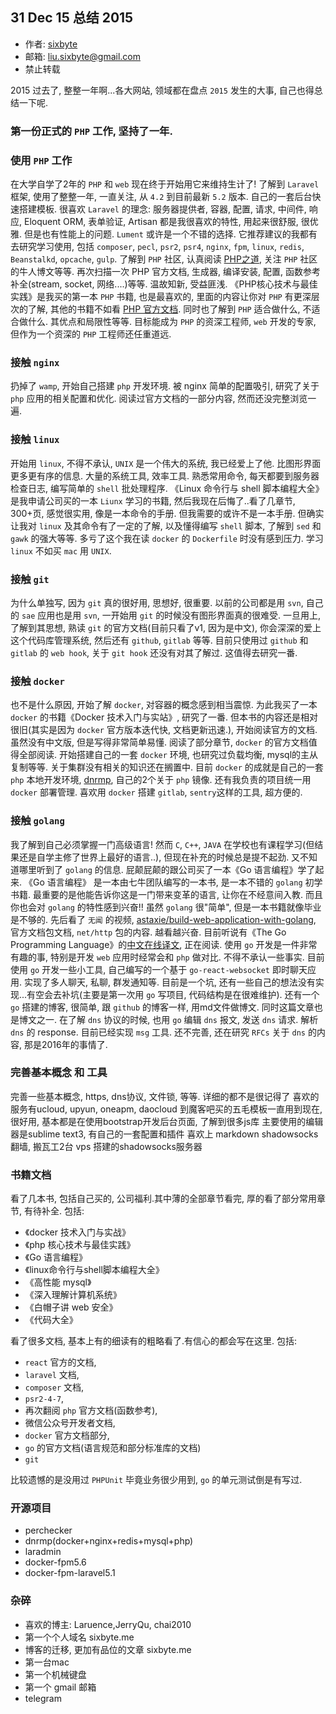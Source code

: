 ## 31 Dec 15 总结 2015

-  作者: [sixbyte](http://sixbyte.me/)
-  邮箱: liu.sixbyte@gmail.com
-  禁止转载


2015 过去了, 整整一年啊...各大网站, 领域都在盘点 `2015` 发生的大事, 自己也得总结一下呢.


### 第一份正式的 `PHP` 工作, 坚持了一年.

### 使用 `PHP` 工作

在大学自学了2年的 `PHP` 和 `web` 现在终于开始用它来维持生计了!
了解到 `Laravel` 框架, 使用了整整一年, 一直关注, 从 `4.2` 到目前最新 `5.2` 版本. 自己的一套后台快速搭建模板.
很喜欢 `Laravel` 的理念: 服务器提供者, 容器, 配置, 请求, 中间件, 响应, Eloquent ORM, 表单验证, Artisan 都是我很喜欢的特性, 用起来很舒服, 很优雅. 但是也有性能上的问题. `Lument` 或许是一个不错的选择.
它推荐建议的我都有去研究学习使用, 包括 `composer`, `pecl`, `psr2`, `psr4`, `nginx`, `fpm`, `linux`, `redis`, `Beanstalkd`, `opcache`, `gulp`.
了解到 `PHP` 社区, 认真阅读 [PHP之道](http://laravel-china.github.io/php-the-right-way/), 关注 `PHP` 社区的牛人博文等等. 再次扫描一次 PHP 官方文档, 生成器, 编译安装, 配置, 函数参考补全(stream, socket, 网络....)等等. 温故知新, 受益匪浅.
《PHP核心技术与最佳实践》是我买的第一本 `PHP` 书籍, 也是最喜欢的, 里面的内容让你对 `PHP` 有更深层次的了解, 其他的书籍不如看 [PHP 官方文档](http://php.net/manual/en/).
同时也了解到 `PHP` 适合做什么, 不适合做什么. 其优点和局限性等等.
目标能成为 `PHP` 的资深工程师, `web` 开发的专家, 但作为一个资深的 `PHP` 工程师还任重道远.

### 接触 `nginx`

扔掉了 `wamp`, 开始自己搭建 `php` 开发环境.
被 nginx 简单的配置吸引, 研究了关于 `php` 应用的相关配置和优化. 阅读过官方文档的一部分内容, 然而还没完整浏览一遍.

### 接触 `linux`

开始用 `linux`, 不得不承认, `UNIX` 是一个伟大的系统, 我已经爱上了他. 比图形界面更多更有序的信息.
大量的系统工具, 效率工具. 熟悉常用命令, 每天都要到服务器检查日志, 编写简单的 `shell` 批处理程序.
《Linux 命令行与 shell 脚本编程大全》 是我申请公司买的一本 `Liunx` 学习的书籍, 然后我现在后悔了..看了几章节, 300+页, 感觉很实用, 像是一本命令的手册. 但我需要的或许不是一本手册. 但确实让我对 `linux` 及其命令有了一定的了解, 以及懂得编写 `shell` 脚本, 了解到 `sed` 和 `gawk` 的强大等等. 多亏了这个我在读 `docker` 的 `Dockerfile` 时没有感到压力.
学习 `linux` 不如买 `mac` 用 `UNIX`.

### 接触 `git`

为什么单独写, 因为 `git` 真的很好用, 思想好, 很重要.
以前的公司都是用 `svn`, 自己的 `sae` 应用也是用 `svn`, 一开始用 `git` 的时候没有图形界面真的很难受.
一旦用上, 了解到其思想, 熟读 `git` 的官方文档(目前只看了v1, 因为是中文), 你会深深的爱上这个代码库管理系统, 然后还有 `github`, `gitlab` 等等. 目前只使用过 `github` 和 `gitlab` 的 `web hook`, 关于 `git hook` 还没有对其了解过. 这值得去研究一番.

### 接触 `docker`

也不是什么原因, 开始了解 `docker`, 对容器的概念感到相当震惊.
为此我买了一本 `docker` 的书籍《Docker 技术入门与实站》, 研究了一番. 但本书的内容还是相对很旧(其实是因为 `docker` 官方版本迭代快, 文档更新迅速.), 开始阅读官方的文档. 虽然没有中文版, 但是写得非常简单易懂. 阅读了部分章节, `docker` 的官方文档值得全部阅读.
开始搭建自己的一套 `docker` 环境, 也研究过负载均衡, mysql的主从复制等等. 关于集群没有相关的知识还在搁置中.
目前 `docker` 的成就是自己的一套 `php` 本地开发环境, [dnrmp](https://github.com/sixbyter/dnrmp), 自己的2个关于 `php` 镜像. 还有我负责的项目统一用 `docker` 部署管理.
喜欢用 `docker` 搭建 `gitlab`, `sentry`这样的工具, 超方便的.

### 接触 `golang`

我了解到自己必须掌握一门高级语言! 然而 `C`, `C++`, `JAVA` 在学校也有课程学习(但结果还是自学主修了世界上最好的语言..), 但现在补充的时候总是提不起劲. 又不知道哪里听到了 `golang` 的信息. 屁颠屁颠的跟公司买了一本《Go 语言编程》学了起来.
《Go 语言编程》 是一本由七牛团队编写的一本书, 是一本不错的 `golang` 初学书籍. 最重要的是他能告诉你这是一门带来变革的语言, 让你在不经意间入教. 而且你也会对 `golang` 的特性感到兴奋!! 虽然 `golang` 很"简单", 但是一本书籍就像毕业是不够的. 先后看了 `无闻` 的视频, [astaxie/build-web-application-with-golang](https://github.com/astaxie/build-web-application-with-golang), 官方文档包文档, `net/http` 包的内容. 越看越兴奋. 目前听说有《The Go Programming Language》的[中文在线译文](https://github.com/golang-china/gopl-zh), 正在阅读.
使用 `go` 开发是一件非常有趣的事, 特别是开发 `web` 应用时经常会和 `php` 做对比. 不得不承认一些事实.
目前使用 `go` 开发一些小工具, 自己编写的一个基于 `go-react-websocket` 即时聊天应用. 实现了多人聊天, 私聊, 群发通知等. 目前是一个坑, 还有一些自己的想法没有实现...有空会去补坑(主要是第一次用 `go` 写项目, 代码结构是在很难维护).
还有一个 `go` 搭建的博客, 很简单, 跟 `github` 的博客一样, 用md文件做博文. 同时这篇文章也是博文之一.
在了解 `dns` 协议的时候, 也用 `go` 编辑 `dns` 报文, 发送 `dns` 请求. 解析 `dns` 的 response. 目前已经实现 `msg` 工具. 还不完善, 还在研究 `RFCs` 关于 `dns` 的内容, 那是2016年的事情了.

### 完善基本概念 和 工具

完善一些基本概念, https, dns协议, 文件锁, 等等. 详细的都不是很记得了
喜欢的服务有ucloud, upyun, oneapm, daocloud
到魔客吧买的五毛模板一直用到现在, 很好用, 基本都是在使用bootstrap开发后台页面, 了解到很多js库
主要使用的编辑器是sublime text3, 有自己的一套配置和插件
喜欢上 markdown
shadowsocks 翻墙, 搬瓦工2台 vps 搭建的shadowsocks服务器

### 书籍文档

看了几本书, 包括自己买的, 公司福利.其中薄的全部章节看完, 厚的看了部分常用章节, 有待补全. 包括:

- 《docker 技术入门与实战》
- 《php 核心技术与最佳实践》
- 《Go 语言编程》
- 《linux命令行与shell脚本编程大全》
- 《高性能 mysql》
- 《深入理解计算机系统》
- 《白帽子讲 web 安全》
- 《代码大全》

看了很多文档, 基本上有的细读有的粗略看了.有信心的都会写在这里. 包括:

- `react` 官方的文档,
- `laravel` 文档,
- `composer` 文档,
- `psr2-4-7`,
- 再次翻阅 `php` 官方文档(函数参考),
- 微信公众号开发者文档,
- `docker` 官方文档部分,
- `go` 的官方文档(语言规范和部分标准库的文档)
- `git`

比较遗憾的是没用过 `PHPUnit` 毕竟业务很少用到, `go` 的单元测试倒是有写过.



### 开源项目

- perchecker
- dnrmp(docker+nginx+redis+mysql+php)
- laradmin
- docker-fpm5.6
- docker-fpm-laravel5.1

### 杂碎

- 喜欢的博主: Laruence,JerryQu, chai2010
- 第一个个人域名 sixbyte.me
- 博客的迁移, 更加有品位的文章 sixbyte.me
- 第一台mac
- 第一个机械键盘
- 第一个 gmail 邮箱
- telegram


